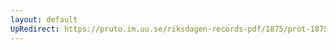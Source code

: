 ```yaml
---
layout: default
UpRedirect: https://pruto.im.uu.se/riksdagen-records-pdf/1875/prot-1875--ak--049/prot-1875--ak--049_004.pdf
---
```

